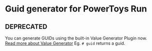 # Guid generator for PowerToys Run

## DEPRECATED
You can generate GUIDs using the built-in Value Generator Plugin now. [Read more about Value Generator](https://learn.microsoft.com/en-us/windows/powertoys/run#value-generator-plugin)
Eg. `# guid` returns a guid.
